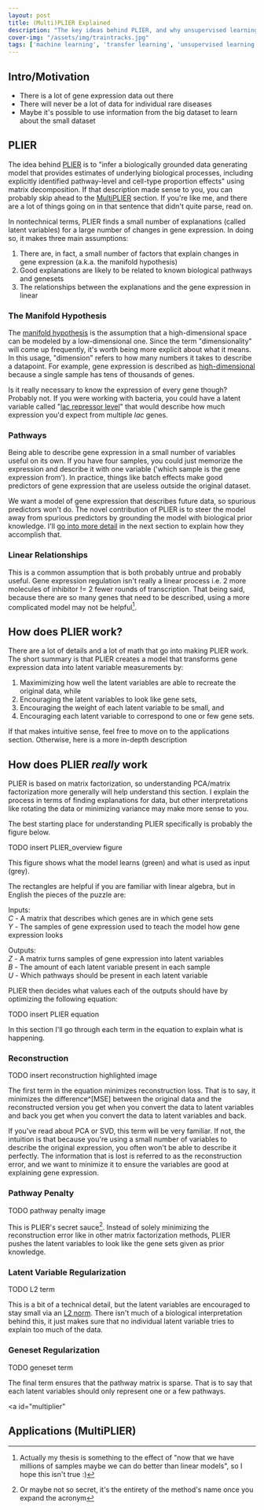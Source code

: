 ```yaml
---
layout: post
title: (Multi)PLIER Explained
description: "The key ideas behind PLIER, and why unsupervised learning makes sense in transcriptomics"
cover-img: "/assets/img/traintracks.jpg"
tags: ['machine learning', 'transfer learning', 'unsupervised learning']
---
```


## Intro/Motivation
- There is a lot of gene expression data out there
- There will never be a lot of data for individual rare diseases 
- Maybe it's possible to use information from the big dataset to learn about the small dataset

## PLIER
The idea behind [PLIER](https://www.nature.com/articles/s41592-019-0456-1) is to "infer a biologically grounded data generating model that provides estimates of underlying biological processes, including explicitly identified pathway-level and cell-type proportion effects" using matrix decomposition.
If that description made sense to you, you can probably skip ahead to the [MultiPLIER](#multiplier) section.
If you're like me, and there are a lot of things going on in that sentence that didn't quite parse, read on.

In nontechnical terms, PLIER finds a small number of explanations (called latent variables) for a large number of changes in gene expression.
In doing so, it makes three main assumptions:
1) There are, in fact, a small number of factors that explain changes in gene expression (a.k.a. the manifold hypothesis)
2) Good explanations are likely to be related to known biological pathways and genesets
3) The relationships between the explanations and the gene expression in linear

<a id="manifold"></a>
### The Manifold Hypothesis
The [manifold hypothesis](https://deepai.org/machine-learning-glossary-and-terms/manifold-hypothesis) is the assumption that a high-dimensional space can be modeled by a low-dimensional one.
Since the term "dimensionality" will come up frequently, it's worth being more explicit about what it means.
In this usage, "dimension" refers to how many numbers it takes to describe a datapoint.
For example, gene expression is described as [high-dimensional](https://www.ncbi.nlm.nih.gov/pmc/articles/PMC6989881/) because a single sample has tens of thousands of genes.

Is it really necessary to know the expression of every gene though? 
Probably not.
If you were working with bacteria, you could have a latent variable called "[lac repressor level](https://www.ncbi.nlm.nih.gov/pmc/articles/PMC2776167/#Sec2title)" that would describe how much expression you'd expect from multiple *lac* genes.

### Pathways
Being able to describe gene expression in a small number of variables useful on its own.
If you have four samples, you could just memorize the expression and describe it with one variable ('which sample is the gene expression from').
In practice, things like batch effects make good predictors of gene expression that are useless outside the original dataset.

We want a model of gene expression that describes future data, so spurious predictors won't do.
The novel contribution of PLIER is to steer the model away from spurious predictors by grounding the model with biological prior knowledge.
I'll [go into more detail](#pathway) in the next section to explain how they accomplish that.

### Linear Relationships
This is a common assumption that is both probably untrue and probably useful.
Gene expression regulation isn't really a linear process i.e. 2 more molecules of inhibitor != 2 fewer rounds of transcription.
That being said, because there are so many genes that need to be described, using a more complicated model may not be helpful[^thesis].

## How does PLIER work?
There are a lot of details and a lot of math that go into making PLIER work.
The short summary is that PLIER creates a model that transforms gene expression data into latent variable measurements by:

1. Maximimizing how well the latent variables are able to recreate the original data, while
2. Encouraging the latent variables to look like gene sets,
3. Encouraging the weight of each latent variable to be small, and
4. Encouraging each latent variable to correspond to one or few gene sets.

If that makes intuitive sense, feel free to move on to the applications section.
Otherwise, here is a more in-depth description

## How does PLIER _really_ work
PLIER is based on matrix factorization, so understanding PCA/matrix factorization more generally will help understand this section.
I explain the process in terms of finding explanations for data, but other interpretations like rotating the data or minimizing variance may make more sense to you.

The best starting place for understanding PLIER specifically is probably the figure below.

TODO insert PLIER_overview figure

This figure shows what the model learns (green) and what is used as input (grey).

The rectangles are helpful if you are familiar with linear algebra, but in English the pieces of the puzzle are:

Inputs:  
*C* - A matrix that describes which genes are in which gene sets  
*Y* - The samples of gene expression used to teach the model how gene expression looks

Outputs:  
*Z* - A matrix turns samples of gene expression into latent variables  
*B* - The amount of each latent variable present in each sample  
*U* - Which pathways should be present in each latent variable

PLIER then decides what values each of the outputs should have by optimizing the following equation:

TODO insert PLIER equation

In this section I'll go through each term in the equation to explain what is happening.

### Reconstruction
TODO insert reconstruction highlighted image

The first term in the equation minimizes reconstruction loss.
That is to say, it minimizes the difference^[MSE] between the original data and the reconstructed version you get when you convert the data to latent variables and back you get when you convert the data to latent variables and back.

If you've read about PCA or SVD, this term will be very familiar.
If not, the intuition is that because you're using a small number of variables to describe the original expression, you often won't be able to describe it perfectly.
The information that is lost is referred to as the reconstruction error, and we want to minimize it to ensure the variables are good at explaining gene expression.

### Pathway Penalty
TODO pathway penalty image

This is PLIER's secret sauce[^title].
Instead of solely minimizing the reconstruction error like in other matrix factorization methods, PLIER pushes the latent variables to look like the gene sets given as prior knowledge.

### Latent Variable Regularization
TODO L2 term

This is a bit of a technical detail, but the latent variables are encouraged to stay small via an [L2 norm](https://mathworld.wolfram.com/L2-Norm.html).
There isn't much of a biological interpretation behind this, it just makes sure that no individual latent variable tries to explain too much of the data.

### Geneset Regularization
TODO geneset term

The final term ensures that the pathway matrix is sparse.
That is to say that each latent variables should only represent one or a few pathways.

<a id="multiplier"
## Applications (MultiPLIER)

[^thesis]: Actually my thesis is something to the effect of "now that we have millions of samples maybe we can do better than linear models", so I hope this isn't true :)
[^title]: Or maybe not so secret, it's the entirety of the method's name once you expand the acronym
[^MSE]: Technically the mean squared error
